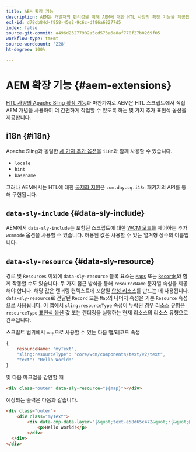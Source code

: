 ```yaml
---
title: AEM 확장 기능
description: AEM은 개발자의 편리성을 위해 AEM에 대한 HTL 사양의 확장 기능을 제공합니다.
exl-id: d78cb84d-f958-45e2-9c6c-df86a68277d5
index: false
source-git-commit: a496d23277902a5cd573a6a8af770f27b0269f05
workflow-type: tm+mt
source-wordcount: '228'
ht-degree: 100%

---
```



# AEM 확장 기능 {#aem-extensions}

[HTL 사양의 Apache Sling 확장 기능](https://sling.apache.org/documentation/bundles/scripting/scripting-htl.html#extensions-of-the-htl-specification-1)과 마찬가지로 AEM은 HTL 스크립트에서 직접 AEM 개념을 사용하여 더 간편하게 작업할 수 있도록 하는 몇 가지 추가 표현식 옵션을 제공합니다.

## i18n {#i18n}

Apache Sling과 동일한 [세 가지 추가 옵션](https://sling.apache.org/documentation/bundles/scripting/scripting-htl.html#i18n)을 `i18n`과 함께 사용할 수 있습니다.

* `locale`
* `hint`
* `basename`

그러나 AEM에서는 HTL에 대한 [국제화 지원](https://experienceleague.adobe.com/ko/docs/experience-manager-65/content/implementing/developing/components/internationalization/i18n-dev)은 `com.day.cq.i18n` 패키지의 API를 통해 구현됩니다.

## `data-sly-include` {#data-sly-include}

AEM에서 `data-sly-include`는 포함된 스크립트에 대한 [WCM 모드](https://developer.adobe.com/experience-manager/reference-materials/cloud-service/javadoc/com/day/cq/wcm/api/WCMMode.html)를 제어하는 추가 `wcmmode` 옵션을 사용할 수 있습니다. 허용된 값은 사용할 수 있는 열거형 상수의 이름입니다.

## `data-sly-resource` {#data-sly-resource}

경로 및 `Resources` 이외에 `data-sly-resource` 블록 요소는 [`Maps`](https://docs.oracle.com/en/java/javase/11/docs/api/java.base/java/util/Map.html) 또는 [`Records`](https://github.com/apache/sling-org-apache-sling-scripting-sightly-runtime/blob/master/src/main/java/org/apache/sling/scripting/sightly/Record.java)와 함께 작동할 수도 있습니다. 두 가지 접근 방식을 통해 `resourceName` 문자열 속성을 제공해야 합니다. 해당 값은 렌더링 컨텍스트에 포함될 [합성 리소스](https://www.javadoc.io/doc/org.apache.sling/org.apache.sling.api/latest/org/apache/sling/api/resource/SyntheticResource.html)를 만드는 데 사용됩니다. `data-sly-resource`로 전달된 `Record` 또는 `Map`의 나머지 속성은 기본 `Resource` 속성으로 사용됩니다. 이 맵에서 `sling:resourceType` 속성이 누락된 경우 리소스 유형은 `resourceType` [표현식 옵션](https://github.com/adobe/htl-spec/blob/1.4/SPECIFICATION.md#229-resource) 값 또는 렌더링을 실행하는 현재 리소스의 리소스 유형으로 간주됩니다.

스크립트 범위에서 `map`으로 사용할 수 있는 다음 맵/레코드 속성

```javascript
{
    resourceName: "myText",
    "sling:resourceType": "core/wcm/components/text/v2/text",
    "text": "Hello World!"
}
```

및 다음 마크업을 감안할 때

```html
<div class="outer" data-sly-resource="${map}"></div>
```

예상되는 출력은 다음과 같습니다.

```html
<div class="outer">
    <div class="myText">
        <div data-cmp-data-layer="{&quot;text-e58d65c472&quot;:{&quot;@type&quot;:&quot;core/wcm/components/text/v2/text&quot;,&quot;xdm:text&quot;:&quot;<p>Hello world!</p>&quot;}}" id="text-e58d65c472" class="cmp-text">
            <p>Hello world!</p>
        </div>
  </div>
</div>
```

